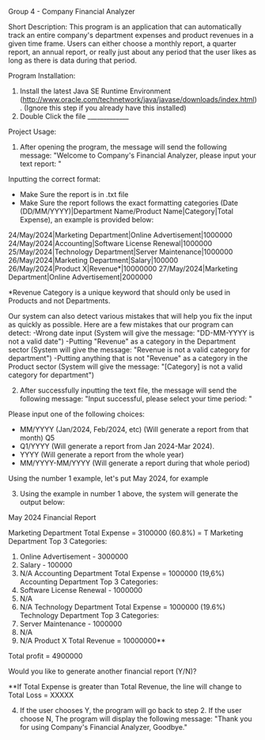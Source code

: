 Group 4 - Company Financial Analyzer

Short Description:
This program is an application that can automatically track an entire company's department expenses and product revenues in a given time frame. Users can either choose a monthly report, a quarter report, an annual report, or really just about any period that the user likes as long as there is data during that period.

Program Installation:
1. Install the latest Java SE Runtime Environment (http://www.oracle.com/technetwork/java/javase/downloads/index.html). (Ignore this step if you already have this installed)
2. Double Click the file _____________

Project Usage:
1. After opening the program, the message will send the following message: "Welcome to Company's Financial Analyzer, please input your text report: "

Inputting the correct format:
- Make Sure the report is in .txt file
- Make Sure the report follows the exact formatting categories (Date (DD/MM/YYYY)|Department Name/Product Name|Category|Total Expense), an example is provided below:

24/May/2024|Marketing Department|Online Advertisement|1000000
24/May/2024|Accounting|Software License Renewal|1000000
25/May/2024|Technology Department|Server Maintenance|1000000				
26/May/2024|Marketing Department|Salary|100000	
26/May/2024|Product X|Revenue*|10000000
27/May/2024|Marketing Department|Online Advertisement|2000000

*Revenue Category is a unique keyword that should only be used in Products and not Departments.

Our system can also detect various mistakes that will help you fix the input as quickly as possible. Here are a few mistakes that our program can detect:
-Wrong date input (System will give the message: "DD-MM-YYYY is not a valid date")
-Putting "Revenue" as a category in the Department sector (System will give the message: "Revenue is not a valid category for department")
-Putting anything that is not "Revenue" as a category in the Product sector (System will give the message: "[Category] is not a valid category for department")

2. After successfully inputting the text file, the message will send the following message: "Input successful, please select your time period: "

Please input one of the following choices:
- MM/YYYY (Jan/2024, Feb/2024, etc) (Will generate a report from that month) Q5
- Q1/YYYY (Will generate a report from Jan 2024-Mar 2024).
- YYYY (Will generate a report from the whole year)			
- MM/YYYY-MM/YYYY (Will generate a report during that whole period)

Using the number 1 example, let's put May 2024, for example

3. Using the example in number 1 above, the system will generate the output below:

May 2024 Financial Report 

Marketing Department Total Expense = 3100000 (60.8%) = 					T
Marketing Department Top 3 Categories:
1. Online Advertisement - 3000000
2. Salary - 100000
3. N/A
Accounting Department Total Expense = 1000000 (19,6%)
Accounting Department Top 3 Categories:
1. Software License Renewal - 1000000
2. N/A
3. N/A
Technology Department Total Expense = 1000000 (19.6%)
Technology Department Top 3 Categories:
1. Server Maintenance - 1000000
2. N/A
3. N/A
Product X Total Revenue = 10000000**

Total profit = 4900000

Would you like to generate another financial report (Y/N)?

**If Total Expense is greater than Total Revenue, the line will change to Total Loss = XXXXX

4. If the user chooses Y, the program will go back to step 2. If the user choose N, The program will display the following message: "Thank you for using Company's Financial Analyzer, Goodbye."

